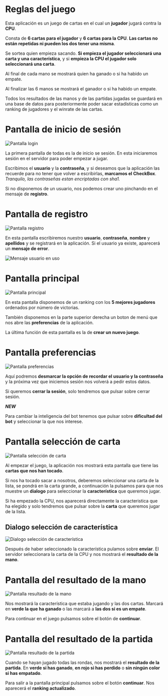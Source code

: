 # Reglas del juego
Esta aplicación es un juego de cartas en el cual un **jugador** jugará contra la **CPU**. 

Consta de **6 cartas para el jugador** y **6 cartas para la CPU**. **Las cartas no están repetidas ni pueden los dos tener una misma**.

Se sortea quien empieza sacando. **Si empieza el jugador seleccionará una carta y una característica**, y si **empieza la CPU el jugador solo seleccionará una carta**.

Al final de cada mano se mostrará quien ha ganado o si ha habido un empate.

Al finalizar las 6 manos se mostrará el ganador o si ha habido un empate.

Todos los resultados de las manos y de las partidas jugadas se guardará en una base de datos para posteriormente poder sacar estadísticas como un ranking de jugadores y el winrate de las cartas.


# Pantalla de inicio de sesión
![Pantalla login](login.jpg)


La primera pantalla de todas es la de inicio se sesión. En esta iniciaremos sesión en el servidor para poder empezar a jugar.

Escribimos el **usuario** y la **contraseña**, y si deseamos que la aplicación las recuerde para no tener que volver a escribirlas, **marcamos el CheckBox**. *Tranquilo, las contraseñas estan encriptadas con sha1.*

Si no disponemos de un usuario, nos podemos crear uno pinchando en el mensaje de **registro**. 


# Pantalla de registro
![Pantalla registro](capturas/registro.jpg)


En esta pantalla escribiremos nuestro **usuario**, **contraseña**, **nombre** y **apellidos** y se registrará en la aplicación. Si el usuario ya existe, aparecerá un **mensaje de error**.


![Mensaje usuario en uso](capturas/mensaje_registro.jpg)

# Pantalla principal

![Pantalla principal](capturas/inicio.jpg)


En esta pantalla disponemos de un ranking con los **5 mejores jugadores** ordenados por número de victorias.

También disponemos en la parte superior derecha un boton de menú que nos abre las **preferencias** de la aplicación.

La última función de esta pantalla es la de **crear un nuevo juego**. 


# Pantalla preferencias

![Pantalla preferencias](capturas/preferencias.jpg)


Aquí podremos **desmarcar la opción de recordar el usuario y la contraseña** y la próxima vez que iniciemos sesión nos volverá a pedir estos datos.

Si queremos **cerrar la sesión**, solo tendremos que pulsar sobre cerrar sesión.

***NEW***

Para cambiar la inteligencia del bot tenemos que pulsar sobre **dificultad del bot** y seleccionar la que nos interese.


# Pantalla selección de carta

![Pantalla selección de carta](capturas/seleccion_carta.jpg)


Al empezar el juego, la aplicación nos mostrará esta pantalla que tiene las **cartas que nos han tocado**.

Si nos ha tocado sacar a nosotros, deberemos seleccionar una carta de la lista, se pondrá en la carta grande, a continuación la pulsamos para que nos muestre un **dialogo** para seleccionar la **característica** que queremos jugar.

Si ha empezado la CPU, nos aparecerá directamente la caracteristica que ha elegido y solo tendremos que pulsar sobre la **carta** que queremos jugar de la lista.


## Dialogo selección de característica

![Dialogo selección de característica](capturas/seleccion_caracteristica.jpg)


Después de haber seleccionado la característica pulamos sobre **enviar**. El servidor seleccionara la carta de la CPU y nos mostrará el **resultado de la mano**.


# Pantalla del resultado de la mano

![Pantalla resultado de la mano](capturas/resultado_mano.jpg)


Nos mostrará la característica que estaba jugando y las dos cartas. Marcará en **verde la que ha ganado** o las marcará a **las dos si es un empate**.

Para continuar en el juego pulsamos sobre el botón de **continuar**.


# Pantalla del resultado de la partida

![Pantalla resultado de la partida](capturas/resultado_partida.jpg)


Cuando se hayan jugado todas las rondas, nos mostrará el **resultado de la partida**. En **verde si has ganado**, **en rojo si has perdido** o **sin ningún color si has empatado**.

Para salir a la pantalla principal pulsamos sobre el botón **continuar**. Nos aparecerá el **ranking actualizado**.

